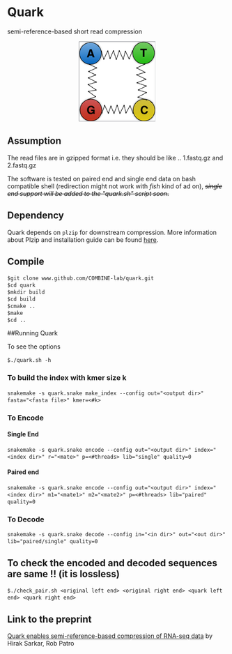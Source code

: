 Quark
=====

semi-reference-based short read compression

<p align="center">
<img src="qimage.001.png">
</p>


## Assumption

The read files are in gzipped format i.e. they should be like .. 1.fastq.gz and 2.fastq.gz

The software is tested on paired end and single end data on bash compatible shell (redirection might not work with *fish* kind of ad on), ~~*single end support will be added to the "quark.sh" script soon*.~~

## Dependency

Quark depends on `plzip` for downstream compression. More information about Plzip and installation guide can be found [here](http://www.nongnu.org/lzip/plzip.html). 



## Compile

```{r, engine='bash', encode and decode}
$git clone www.github.com/COMBINE-lab/quark.git
$cd quark
$mkdir build
$cd build
$cmake ..
$make
$cd ..
```

##Running Quark

To see the options

```{r, engine='bash', encode and decode}
$./quark.sh -h

```

### To build the index with kmer size k

```{r, engine='bash', encode and decode}
snakemake -s quark.snake make_index --config out="<output dir>" fasta="<fasta file>" kmer=<#k>

```


### To Encode

#### Single End

```{r, engine='bash', encode and decode}
snakemake -s quark.snake encode --config out="<output dir>" index="<index dir>" r="<mate>" p=<#threads> lib="single" quality=0

```


#### Paired end

```{r, engine='bash', encode and decode}
snakemake -s quark.snake encode --config out="<output dir>" index="<index dir>" m1="<mate1>" m2="<mate2>" p=<#threads> lib="paired" quality=0
```

### To Decode

```{r, engine='bash', encode and decode}
snakemake -s quark.snake decode --config in="<in dir>" out="<out dir>" lib="paired/single" quality=0
``` 



## To check the encoded and decoded sequences are same !! (it is lossless) 


```{r, engine='bash', encode and decode}
$./check_pair.sh <original left end> <original right end> <quark left end> <quark right end>

```
## Link to the preprint

[Quark enables semi-reference-based compression of RNA-seq data](http://dx.doi.org/10.1101/085878) by Hirak Sarkar, Rob Patro


